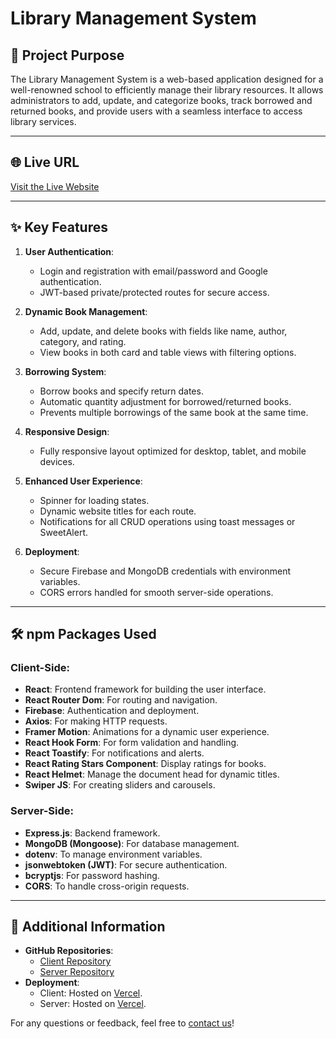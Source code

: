 # Library Management System

## 🚀 Project Purpose
The Library Management System is a web-based application designed for a well-renowned school to efficiently manage their library resources. It allows administrators to add, update, and categorize books, track borrowed and returned books, and provide users with a seamless interface to access library services.

---

## 🌐 Live URL
[Visit the Live Website]()

---

## ✨ Key Features
1. **User Authentication**:
   - Login and registration with email/password and Google authentication.
   - JWT-based private/protected routes for secure access.

2. **Dynamic Book Management**:
   - Add, update, and delete books with fields like name, author, category, and rating.
   - View books in both card and table views with filtering options.

3. **Borrowing System**:
   - Borrow books and specify return dates.
   - Automatic quantity adjustment for borrowed/returned books.
   - Prevents multiple borrowings of the same book at the same time.

4. **Responsive Design**:
   - Fully responsive layout optimized for desktop, tablet, and mobile devices.

5. **Enhanced User Experience**:
   - Spinner for loading states.
   - Dynamic website titles for each route.
   - Notifications for all CRUD operations using toast messages or SweetAlert.

6. **Deployment**:
   - Secure Firebase and MongoDB credentials with environment variables.
   - CORS errors handled for smooth server-side operations.

---

## 🛠️ npm Packages Used

### Client-Side:
- **React**: Frontend framework for building the user interface.
- **React Router Dom**: For routing and navigation.
- **Firebase**: Authentication and deployment.
- **Axios**: For making HTTP requests.
- **Framer Motion**: Animations for a dynamic user experience.
- **React Hook Form**: For form validation and handling.
- **React Toastify**: For notifications and alerts.
- **React Rating Stars Component**: Display ratings for books.
- **React Helmet**: Manage the document head for dynamic titles.
- **Swiper JS**: For creating sliders and carousels.

### Server-Side:
- **Express.js**: Backend framework.
- **MongoDB (Mongoose)**: For database management.
- **dotenv**: To manage environment variables.
- **jsonwebtoken (JWT)**: For secure authentication.
- **bcryptjs**: For password hashing.
- **CORS**: To handle cross-origin requests.

---

## 📖 Additional Information
- **GitHub Repositories**:
  - [Client Repository](https://github.com/programming-hero-web-course2/b10a11-client-side-sahadat-nayem)
  - [Server Repository](https://github.com/programming-hero-web-course2/b10a11-server-side-sahadat-nayem)
- **Deployment**:
  - Client: Hosted on [Vercel](https://library-management-72606.web.app).
  - Server: Hosted on [Vercel](https://assignment-11-server-h2apjd19r-shahadat-nayems-projects.vercel.app).

For any questions or feedback, feel free to [contact us](mailto:sahadatnayem333@gmail.com)!
